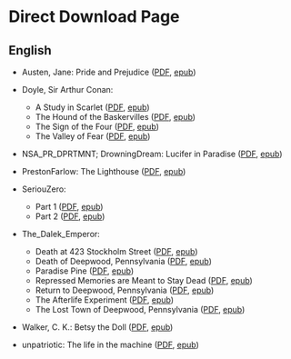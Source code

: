 # Direct Download Page

## English

* Austen, Jane: Pride and Prejudice ([PDF](https://raw.githubusercontent.com/MartinThoma/free-books/master/Austen/Pride%20and%20Prejudice/pride-and-prejudice.pdf), [epub](https://raw.githubusercontent.com/MartinThoma/free-books/master/Austen/Pride%20and%20Prejudice/pride-and-prejudice.epub))
* Doyle, Sir Arthur Conan: 
    * A Study in Scarlet ([PDF](https://raw.githubusercontent.com/MartinThoma/free-books/master/Doyle/Sherlock%20Holmes/01%20-%20A%20Study%20in%20Scarlet/01-A-Study-in-Scarlet.pdf), [epub](https://raw.githubusercontent.com/MartinThoma/free-books/master/Doyle/Sherlock%20Holmes/01%20-%20A%20Study%20in%20Scarlet/01-A-Study-in-Scarlet.epub))
    * The Hound of the Baskervilles ([PDF](https://raw.githubusercontent.com/MartinThoma/free-books/master/Doyle/Sherlock%20Holmes/03%20-%20The%20Hound%20of%20the%20Baskervilles/03-The-Hound-of-the-Baskervilles.pdf), [epub](https://raw.githubusercontent.com/MartinThoma/free-books/master/Doyle/Sherlock%20Holmes/03%20-%20The%20Hound%20of%20the%20Baskervilles/03-The-Hound-of-the-Baskervilles.epub))
    * The Sign of the Four ([PDF](https://raw.githubusercontent.com/MartinThoma/free-books/master/Doyle/Sherlock%20Holmes/02%20-%20The%20Sign%20of%20the%20Four/02-The-Sign-of-the-Four.pdf), [epub](https://raw.githubusercontent.com/MartinThoma/free-books/master/Doyle/Sherlock%20Holmes/02%20-%20The%20Sign%20of%20the%20Four/02-The-Sign-of-the-Four.epub))
    * The Valley of Fear ([PDF](https://raw.githubusercontent.com/MartinThoma/free-books/master/Doyle/Sherlock%20Holmes/04%20-%20The%20Valley%20of%20Fear/04-The-Valley-of-Fear.pdf), [epub](https://raw.githubusercontent.com/MartinThoma/free-books/master/Doyle/Sherlock%20Holmes/04%20-%20The%20Valley%20of%20Fear/04-The-Valley-of-Fear.epub))

* NSA_PR_DPRTMNT; DrowningDream: Lucifer in Paradise ([PDF](https://raw.githubusercontent.com/MartinThoma/free-books/master/Reddit-writingpromt/Lucifer-in-Paradise/Lucifer-in-Paradise.pdf), [epub](https://raw.githubusercontent.com/MartinThoma/free-books/master/Reddit-writingpromt/Lucifer-in-Paradise/Lucifer-in-Paradise.epub))
* PrestonFarlow: The Lighthouse ([PDF](https://raw.githubusercontent.com/MartinThoma/free-books/master/Reddit-nosleep/The-Lighthouse/The-Lighthouse.pdf), [epub](https://raw.githubusercontent.com/MartinThoma/free-books/master/Reddit-nosleep/The-Lighthouse/The-Lighthouse.epub))
* SeriouZero: 
    * Part 1 ([PDF](https://raw.githubusercontent.com/MartinThoma/free-books/master/Reddit-nosleep/SeriouZero/Welcome-to-Dell/Part-1/Welcome-to-Dell-Part-1.pdf), [epub](https://raw.githubusercontent.com/MartinThoma/free-books/master/Reddit-nosleep/SeriouZero/Welcome-to-Dell/Part-1/Welcome-to-Dell-Part-1.epub))
    * Part 2 ([PDF](https://raw.githubusercontent.com/MartinThoma/free-books/master/Reddit-nosleep/SeriouZero/Welcome-to-Dell/Part-2/Welcome-to-Dell-Part-2.pdf), [epub](https://raw.githubusercontent.com/MartinThoma/free-books/master/Reddit-nosleep/SeriouZero/Welcome-to-Dell/Part-2/Welcome-to-Dell-Part-2.epub))

* The_Dalek_Emperor: 
    * Death at 423 Stockholm Street ([PDF](https://raw.githubusercontent.com/MartinThoma/free-books/master/Reddit-nosleep/The-Dalek-Emperor/Death-at-423-Stockholm-Street/Death-at-423-Stockholm-Street.pdf), [epub](https://raw.githubusercontent.com/MartinThoma/free-books/master/Reddit-nosleep/The-Dalek-Emperor/Death-at-423-Stockholm-Street/Death-at-423-Stockholm-Street.epub))
    * Death of Deepwood, Pennsylvania ([PDF](https://raw.githubusercontent.com/MartinThoma/free-books/master/Reddit-nosleep/The-Dalek-Emperor/Deepwood-series/3-Death-of-Deepwood%2C-Pennsylvania/Death-of-Deepwood%2C-Pennsylvania.pdf), [epub](https://raw.githubusercontent.com/MartinThoma/free-books/master/Reddit-nosleep/The-Dalek-Emperor/Deepwood-series/3-Death-of-Deepwood%2C-Pennsylvania/Death-of-Deepwood%2C-Pennsylvania.epub))
    * Paradise Pine ([PDF](https://raw.githubusercontent.com/MartinThoma/free-books/master/Reddit-nosleep/The-Dalek-Emperor/Paradise-Pine/Paradise-Pine.pdf), [epub](https://raw.githubusercontent.com/MartinThoma/free-books/master/Reddit-nosleep/The-Dalek-Emperor/Paradise-Pine/Paradise-Pine.epub))
    * Repressed Memories are Meant to Stay Dead ([PDF](https://raw.githubusercontent.com/MartinThoma/free-books/master/Reddit-nosleep/The-Dalek-Emperor/Repressed-Memories-are-Meant-to-Stay-Dead/Repressed-Memories-are-Meant-to-Stay-Dead.pdf), [epub](https://raw.githubusercontent.com/MartinThoma/free-books/master/Reddit-nosleep/The-Dalek-Emperor/Repressed-Memories-are-Meant-to-Stay-Dead/Repressed-Memories-are-Meant-to-Stay-Dead.epub))
    * Return to Deepwood, Pennsylvania ([PDF](https://raw.githubusercontent.com/MartinThoma/free-books/master/Reddit-nosleep/The-Dalek-Emperor/Deepwood-series/2-Return-to-Deepwood%2C-Pennsylvania/Return-to-Deepwood%2C-Pennsylvania.pdf), [epub](https://raw.githubusercontent.com/MartinThoma/free-books/master/Reddit-nosleep/The-Dalek-Emperor/Deepwood-series/2-Return-to-Deepwood%2C-Pennsylvania/Return-to-Deepwood%2C-Pennsylvania.epub))
    * The Afterlife Experiment ([PDF](https://raw.githubusercontent.com/MartinThoma/free-books/master/Reddit-nosleep/The-Dalek-Emperor/The-Afterlife-Experiment/The-Afterlife-Experiment.pdf), [epub](https://raw.githubusercontent.com/MartinThoma/free-books/master/Reddit-nosleep/The-Dalek-Emperor/The-Afterlife-Experiment/The-Afterlife-Experiment.epub))
    * The Lost Town of Deepwood, Pennsylvania ([PDF](https://raw.githubusercontent.com/MartinThoma/free-books/master/Reddit-nosleep/The-Dalek-Emperor/Deepwood-series/1-The-Lost-Town-of-Deepwood-Pennsylvania/The-Lost-Town-of-Deepwood-Pennsylvania.pdf), [epub](https://raw.githubusercontent.com/MartinThoma/free-books/master/Reddit-nosleep/The-Dalek-Emperor/Deepwood-series/1-The-Lost-Town-of-Deepwood-Pennsylvania/The-Lost-Town-of-Deepwood-Pennsylvania.epub))

* Walker, C. K.: Betsy the Doll ([PDF](https://raw.githubusercontent.com/MartinThoma/free-books/master/Reddit-nosleep/The-Dalek-Emperor/Betsy-the-Doll/Betsy-the-Doll.pdf), [epub](https://raw.githubusercontent.com/MartinThoma/free-books/master/Reddit-nosleep/The-Dalek-Emperor/Betsy-the-Doll/Betsy-the-Doll.epub))
* unpatriotic: The life in the machine ([PDF](https://raw.githubusercontent.com/MartinThoma/free-books/master/Reddit-nosleep/The-life-in-the-machine/The-life-in-the-machine.pdf), [epub](https://raw.githubusercontent.com/MartinThoma/free-books/master/Reddit-nosleep/The-life-in-the-machine/The-life-in-the-machine.epub))